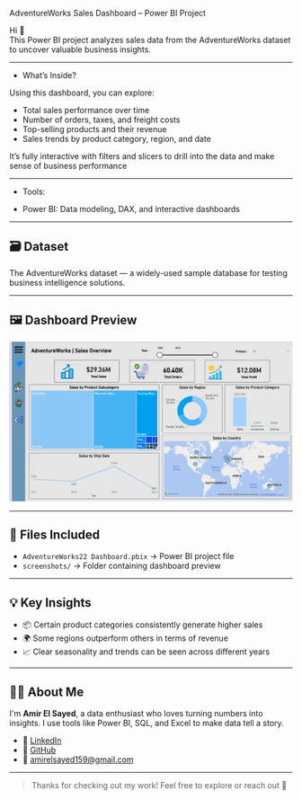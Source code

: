 AdventureWorks Sales Dashboard – Power BI Project

Hi 👋  
This Power BI project analyzes sales data from the AdventureWorks dataset to uncover valuable business insights.

---

- What’s Inside?

Using this dashboard, you can explore:

- Total sales performance over time
- Number of orders, taxes, and freight costs
- Top-selling products and their revenue
- Sales trends by product category, region, and date

It’s fully interactive with filters and slicers to drill into the data and make sense of business performance

---

- Tools: 

- Power BI: Data modeling, DAX, and interactive dashboards

---

## 🗃️ Dataset

The AdventureWorks dataset — a widely-used sample database for testing business intelligence solutions.

---

## 🖼️ Dashboard Preview

![AdventureWorks ٍSales Dashboard](https://github.com/AmirElsayed117/AdventureWorks-Dashboard/blob/main/Sales%20Overview.png)

---

## 📂 Files Included

- `AdventureWorks22 Dashboard.pbix` → Power BI project file
- `screenshots/` → Folder containing dashboard preview

---

## 💡 Key Insights

- 📦 Certain product categories consistently generate higher sales
- 🌍 Some regions outperform others in terms of revenue
- 📈 Clear seasonality and trends can be seen across different years

---

## 🙋‍♂️ About Me

I'm **Amir El Sayed**, a data enthusiast who loves turning numbers into insights. I use tools like Power BI, SQL, and Excel to make data tell a story.

- 💼 [LinkedIn](https://www.linkedin.com/in/amiralsayed)  
- 🐙 [GitHub](https://github.com/AmirElsayed117)  
- 📧 [amirelsayed159@gmail.com](mailto:amirelsayed159@gmail.com)

---

> Thanks for checking out my work! Feel free to explore or reach out 🚀
